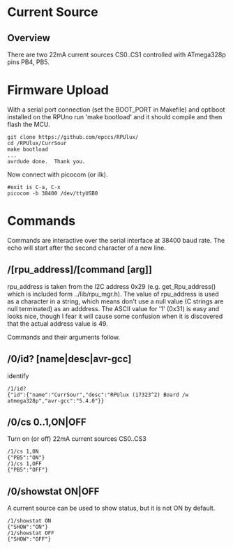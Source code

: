 # Current Source

## Overview

There are two 22mA current sources CS0..CS1 controlled with ATmega328p pins PB4, PB5.


# Firmware Upload

With a serial port connection (set the BOOT_PORT in Makefile) and optiboot installed on the RPUno run 'make bootload' and it should compile and then flash the MCU.

``` 
git clone https://github.com/epccs/RPUlux/
cd /RPUlux/CurrSour
make bootload
...
avrdude done.  Thank you.
``` 

Now connect with picocom (or ilk).


``` 
#exit is C-a, C-x
picocom -b 38400 /dev/ttyUSB0
``` 


# Commands

Commands are interactive over the serial interface at 38400 baud rate. The echo will start after the second character of a new line. 


## /\[rpu_address\]/\[command \[arg\]\]

rpu_address is taken from the I2C address 0x29 (e.g. get_Rpu_address() which is included form ../lib/rpu_mgr.h). The value of rpu_address is used as a character in a string, which means don't use a null value (C strings are null terminated) as an adddress. The ASCII value for '1' (0x31) is easy and looks nice, though I fear it will cause some confusion when it is discovered that the actual address value is 49.

Commands and their arguments follow.


## /0/id? \[name|desc|avr-gcc\]

identify 

``` 
/1/id?
{"id":{"name":"CurrSour","desc":"RPUlux (17323^2) Board /w atmega328p","avr-gcc":"5.4.0"}}
```

##  /0/cs 0..1,ON|OFF

Turn on (or off) 22mA current sources CS0..CS3

``` 
/1/cs 1,ON
{"PB5":"ON"}
/1/cs 1,OFF
{"PB5":"OFF"}
```


##  /0/showstat ON|OFF

A current source can be used to show status, but it is not ON by default.  

``` 
/1/showstat ON
{"SHOW":"ON"}
/1/showstat OFF
{"SHOW":"OFF"}
```